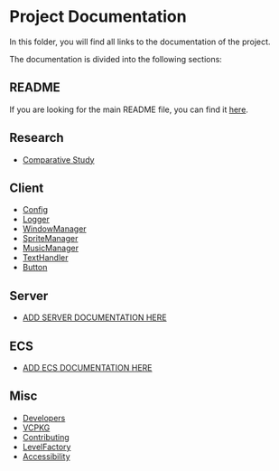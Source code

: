 # Project Documentation

In this folder, you will find all links to the documentation of the project.

The documentation is divided into the following sections:

## README
If you are looking for the main README file, you can find it [here](../README.md).

## Research
- [Comparative Study](ComparativeStudy.md)

## Client
- [Config](Shared/Config.md)
- [Logger](Shared/Logger.md)
- [WindowManager](Client/WindowManager.md)
- [SpriteManager](Client/SpriteManager.md)
- [MusicManager](Client/MusicManager.md)
- [TextHandler](Client/TextHandler.md)
- [Button](Client/Button.md)

## Server
- [ADD SERVER DOCUMENTATION HERE]()

## ECS
- [ADD ECS DOCUMENTATION HERE]()

## Misc

- [Developers](Developers.md)
- [VCPKG](Shared/VCPKG.md)
- [Contributing](Shared/Contributing.md)
- [LevelFactory](Shared/LevelFactory.md)
- [Accessibility](Accessibility.md)
